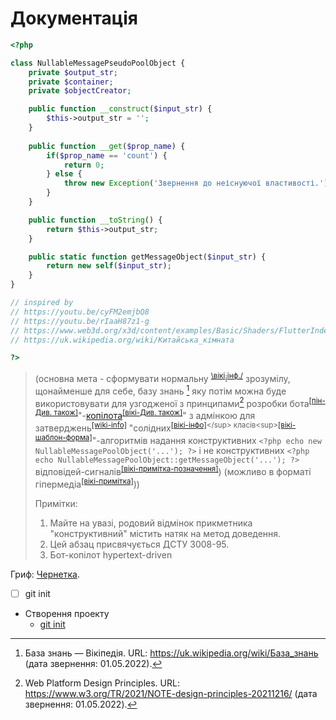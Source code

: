 # Документація
```php
<?php

class NullableMessagePseudoPoolObject {
    private $output_str;
    private $container;
    private $objectCreator;

    public function __construct($input_str) {
        $this->output_str = '';
    }
    
    public function __get($prop_name) {
        if($prop_name == 'count') {
            return 0;
        } else {
            throw new Exception('Звернення до неіснуючої властивості.');
        }
    }

    public function __toString() {
        return $this->output_str;
    }

    public static function getMessageObject($input_str) {
        return new self($input_str);
    }
}

// inspired by
// https://youtu.be/cyFM2emjbQ8
// https://youtu.be/rIaaH87z1-g
// https://www.web3d.org/x3d/content/examples/Basic/Shaders/FlutterIndex.html
// https://uk.wikipedia.org/wiki/Китайська_кімната

?>
```
> (основна мета - сформувати нормальну <sup>[\\вікі](https://uk.wikipedia.org/wiki/%D0%9D%D0%BE%D1%80%D0%BC%D0%B0%D0%BB%D1%96%D0%B7%D0%B0%D1%86%D1%96%D1%8F_%D0%B1%D0%B0%D0%B7_%D0%B4%D0%B0%D0%BD%D0%B8%D1%85)</sup>і<sup>[інф.\/](https://uk.wikipedia.org/wiki/%D0%9D%D0%BE%D1%80%D0%BC%D0%B0)</sup> зрозумілу, щонайменше для себе, базу знань [^1] яку потім можна буде використовувати для узгодженої з принципами[^2] розробки бота<sup>[\[пін-Див. також\]](https://pin.it/6IzISoe)</sup>"-[копілота](https://www.dota2.com/hero/gyrocopter?l=ukrainian)<sup>[\[вікі-Див. також\]](https://uk.wikipedia.org/wiki/GitHub_Copilot)</sup>" з адмінкою для затверджень<sup>[\[wiki-info\]](https://en.wikipedia.org/wiki/Proof_assistant)</sup> "солідних<sup>[\[вікі-інфо\]](https://uk.wikipedia.org/wiki/SOLID_(%D0%BE%D0%B1%27%D1%94%D0%BA%D1%82%D0%BD%D0%BE-%D0%BE%D1%80%D1%96%D1%94%D0%BD%D1%82%D0%BE%D0%B2%D0%B0%D0%BD%D0%B5_%D0%BF%D1%80%D0%BE%D0%B3%D1%80%D0%B0%D0%BC%D1%83%D0%B2%D0%B0%D0%BD%D0%BD%D1%8F))</sup> класів<sup>[\[вікі-шаблон-форма\]](https://uk.wikipedia.org/wiki/%D0%9A%D0%BB%D0%B0%D1%81_(%D0%BF%D1%80%D0%BE%D0%B3%D1%80%D0%B0%D0%BC%D1%83%D0%B2%D0%B0%D0%BD%D0%BD%D1%8F))</sup>"-алгоритмів надання конструктивних ```<?php echo new NullableMessagePoolObject('...'); ?>``` і не конструктивних ```<?php echo NullableMessagePoolObject::getMessageObject('...'); ?>``` відповідей-сигналів<sup>[\[вікі-примітка-позначення\]](https://uk.wikipedia.org/wiki/%D0%9C%D0%BE%D0%B2%D0%B0)</sup>) (можливо в форматі гіпермедіа<sup>[\[вікі-примітка\]](https://uk.wikipedia.org/wiki/HATEOAS)</sup>))
> 
> Примітки: 
> 1. Майте на увазі, родовий відмінок прикметника "конструктивний" містить натяк на метод доведення.
> 2. Цей абзац присвячується ДСТУ 3008-95.
> 3. Бот-копілот  hypertext-driven
> 
> [^1]: База знань — Вікіпедія. URL: https://uk.wikipedia.org/wiki/База_знань (дата звернення: 01.05.2022).
> [^2]: Web Platform Design Principles. URL: https://www.w3.org/TR/2021/NOTE-design-principles-20211216/ (дата звернення: 01.05.2022).

Гриф: [Чернетка](https://uk.wikipedia.org/wiki/Чернетка).

- [ ] git init
* Створення проекту
  * [git init](manual/DESC-GIT-INIT.md)

